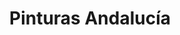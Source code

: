 ---
title: "Pinturas Andalucía"
url: /la-linea-de-la-concepcion/pinturas-andalucia/
shop: Farben
---